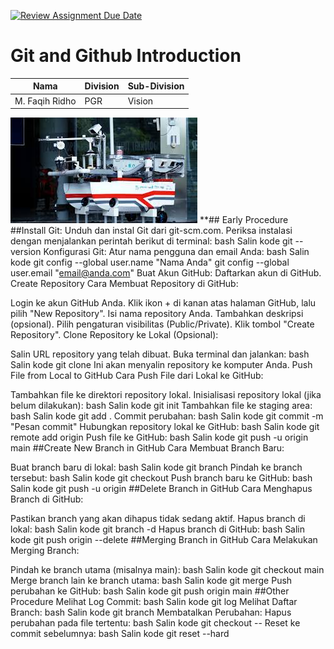 [![Review Assignment Due Date](https://classroom.github.com/assets/deadline-readme-button-22041afd0340ce965d47ae6ef1cefeee28c7c493a6346c4f15d667ab976d596c.svg)](https://classroom.github.com/a/tbEHDGEc)
# Git and Github Introduction

| Nama  | Division        | Sub-Division  |
| ----- | ---------- | ---------- |
| M. Faqih Ridho   | PGR | Vision |

![alt text](https://github.com/Magang-Barunastra-2024/git-and-github-introduction-MFaqihRidh0/blob/main/Prototipe%20kapal%20Barunastra%20Github%20tugas.jpeg?raw=true)
**## Early Procedure 
##Install Git:
Unduh dan instal Git dari git-scm.com.
Periksa instalasi dengan menjalankan perintah berikut di terminal:
bash
Salin kode
git --version
Konfigurasi Git:
Atur nama pengguna dan email Anda:
bash
Salin kode
git config --global user.name "Nama Anda"
git config --global user.email "email@anda.com"
Buat Akun GitHub:
Daftarkan akun di GitHub.
Create Repository
Cara Membuat Repository di GitHub:

Login ke akun GitHub Anda.
Klik ikon + di kanan atas halaman GitHub, lalu pilih "New Repository".
Isi nama repository Anda.
Tambahkan deskripsi (opsional).
Pilih pengaturan visibilitas (Public/Private).
Klik tombol "Create Repository".
Clone Repository ke Lokal (Opsional):

Salin URL repository yang telah dibuat.
Buka terminal dan jalankan:
bash
Salin kode
git clone <URL-repository>
Ini akan menyalin repository ke komputer Anda.
Push File from Local to GitHub
Cara Push File dari Lokal ke GitHub:

Tambahkan file ke direktori repository lokal.
Inisialisasi repository lokal (jika belum dilakukan):
bash
Salin kode
git init
Tambahkan file ke staging area:
bash
Salin kode
git add .
Commit perubahan:
bash
Salin kode
git commit -m "Pesan commit"
Hubungkan repository lokal ke GitHub:
bash
Salin kode
git remote add origin <URL-repository>
Push file ke GitHub:
bash
Salin kode
git push -u origin main
##Create New Branch in GitHub
Cara Membuat Branch Baru:

Buat branch baru di lokal:
bash
Salin kode
git branch <nama-branch>
Pindah ke branch tersebut:
bash
Salin kode
git checkout <nama-branch>
Push branch baru ke GitHub:
bash
Salin kode
git push -u origin <nama-branch>
##Delete Branch in GitHub
Cara Menghapus Branch di GitHub:

Pastikan branch yang akan dihapus tidak sedang aktif.
Hapus branch di lokal:
bash
Salin kode
git branch -d <nama-branch>
Hapus branch di GitHub:
bash
Salin kode
git push origin --delete <nama-branch>
##Merging Branch in GitHub
Cara Melakukan Merging Branch:

Pindah ke branch utama (misalnya main):
bash
Salin kode
git checkout main
Merge branch lain ke branch utama:
bash
Salin kode
git merge <nama-branch>
Push perubahan ke GitHub:
bash
Salin kode
git push origin main
##Other Procedure
Melihat Log Commit:
bash
Salin kode
git log
Melihat Daftar Branch:
bash
Salin kode
git branch
Membatalkan Perubahan:
Hapus perubahan pada file tertentu:
bash
Salin kode
git checkout -- <nama-file>
Reset ke commit sebelumnya:
bash
Salin kode
git reset --hard <commit-id>
